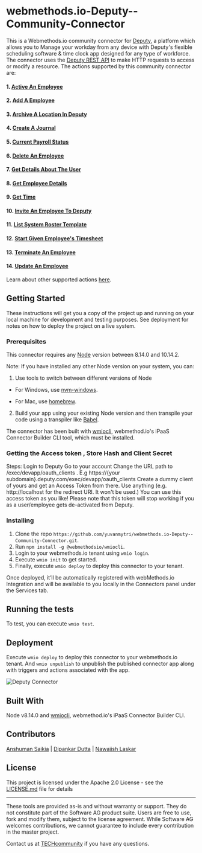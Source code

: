 # webmethods.io-Deputy--Community-Connector
This is a Webmethods.io community connector for [Deputy](https://www.deputy.com/), a platform which allows you to Manage your workday from any device with Deputy's flexible scheduling software & time clock app designed for any type of workforce. The connector uses the [Deputy REST API](https://www.deputy.com/api-doc/API) to make HTTP requests to access or modify a resource. The actions supported by this community connector are:
#### 1. [Active An Employee](https://www.deputy.com/api-doc/API/Employee_Management_Calls)
#### 2. [Add A Employee](https://www.deputy.com/api-doc/API/Employee_Management_Calls)
#### 3. [Archive A Location In Deputy](https://www.deputy.com/api-doc/API/Location_Management_Calls)
#### 4. [Create A Journal](https://www.deputy.com/api-doc/API)
#### 5. [Current Payroll Status](https://www.deputy.com/api-doc/API/Enterprise_Payroll)
#### 6. [Delete An Employee](https://www.deputy.com/api-doc/API/Employee_Management_Calls)
#### 7. [Get Details About The User](https://www.deputy.com/api-doc/API/It_is_All_About_Me)
#### 8. [Get Employee Details](https://www.deputy.com/api-doc/API/Employee_Management_Calls)
#### 9. [Get Time](https://www.deputy.com/api-doc/API/Utility_Methods)
#### 10. [Invite An Employee To Deputy](https://www.deputy.com/api-doc/API/Employee_Management_Calls)
#### 11. [List System Roster Template](https://www.deputy.com/api-doc/API/Roster_Management_Calls)
#### 12. [Start Given Employee's Timesheet](https://developer.bigcommerce.com/api-reference/store-management/shipping-api)
#### 13. [Terminate An Employee](https://www.deputy.com/api-doc/API/Employee_Management_Calls)
#### 14. [Update An Employee](https://www.deputy.com/api-doc/API/Employee_Management_Calls)
Learn about other supported actions [here](https://www.deputy.com/api-doc/API/Getting_Started).
## Getting Started
These instructions will get you a copy of the project up and running on your local machine for development and testing purposes. See deployment for notes on how to deploy the project on a live system.

### Prerequisites
This connector requires any [Node](https://nodejs.org/dist/) version between 8.14.0 and 10.14.2.

Note: If you have installed any other Node version on your system, you can:
1. Use tools to switch between different versions of Node

  - For Windows, use [nvm-windows](https://github.com/coreybutler/nvm-windows#installation--upgrades).
  
  - For Mac, use [homebrew](https://brew.sh/).
2. Build your app using your existing Node version and then transpile your code using a transpiler like [Babel](https://babeljs.io/).

The connector has been built with [wmiocli](https://docs.webmethods.io/integration/developer_guide/connector_builder/#gsc.tab=0), webmethod.io's iPaaS Connector Builder CLI tool, which must be installed.
### Getting the Access token , Store Hash and Client Secret 
Steps:
  Login to Deputy
  Go to your account
  Change the URL path to /exec/devapp/oauth_clients . E.g https://{your subdomain}.deputy.com/exec/devapp/oauth_clients
  Create a dummy client of yours and get an Access Token from there. Use anything (e.g. http://localhost for the redirect URI. It won't be used.)
  You can use this access token as you like! Please note that this token will stop working if you as a user/employee gets de-activated from Deputy.
### Installing
1. Clone the repo `https://github.com/yuvanmytri/webmethods.io-Deputy--Community-Connector.git`.
2. Run `npm install -g @webmethodsio/wmiocli`.
3. Login to your webmethods.io tenant using `wmio login`.
4. Execute `wmio init` to get started.
5. Finally, execute `wmio deploy` to deploy this connector to your tenant.

Once deployed, it’ll be automatically registered with webMethods.io Integration and will be available to you locally in the Connectors panel under the Services tab.

## Running the tests
To test, you can execute `wmio test`.

## Deployment
Execute `wmio deploy` to deploy this connector to your webmethods.io tenant. And `wmio unpublish` to unpublish the published connector app along with triggers and actions associated with the app.

![Deputy Connector](https://user-images.githubusercontent.com/20556391/75240942-31a43e80-57eb-11ea-849e-e4c25bf43321.PNG)


## Built With
Node v8.14.0 and [wmiocli](https://docs.webmethods.io/integration/developer_guide/connector_builder/#gsc.tab=0), webmethod.io's iPaaS Connector Builder CLI.

## Contributors
[Anshuman Saikia](https://github.com/anshu96788) |
[Dipankar Dutta](https://github.com/DipankarDDUT) |
[Nawajish Laskar](https://github.com/Nawajish)

## License
This project is licensed under the Apache 2.0 License - see the [LICENSE.md](https://github.com/SoftwareAG/webmethods-microservicesruntime-samples/blob/master/LICENSE) file for details

______________________
These tools are provided as-is and without warranty or support. They do not constitute part of the Software AG product suite. Users are free to use, fork and modify them, subject to the license agreement. While Software AG welcomes contributions, we cannot guarantee to include every contribution in the master project.

Contact us at [TECHcommunity](mailto:technologycommunity@softwareag.com?subject=Github/SoftwareAG) if you have any questions.
